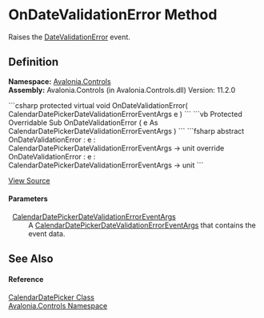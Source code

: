 # OnDateValidationError Method


Raises the <a href="E_Avalonia_Controls_CalendarDatePicker_DateValidationError">DateValidationError</a> event.



## Definition
**Namespace:** <a href="N_Avalonia_Controls">Avalonia.Controls</a>  
**Assembly:** Avalonia.Controls (in Avalonia.Controls.dll) Version: 11.2.0

<Tabs groupId="api-code-preview">
<TabItem value="csharp" label="C#">
```csharp
protected virtual void OnDateValidationError(
	CalendarDatePickerDateValidationErrorEventArgs e
)
```
</TabItem>
<TabItem value="vb" label="VB">
```vb
Protected Overridable Sub OnDateValidationError ( 
	e As CalendarDatePickerDateValidationErrorEventArgs
)
```
</TabItem>
<TabItem value="fsharp" label="F#">
```fsharp
abstract OnDateValidationError : 
        e : CalendarDatePickerDateValidationErrorEventArgs -> unit 
override OnDateValidationError : 
        e : CalendarDatePickerDateValidationErrorEventArgs -> unit 
```
</TabItem>
</Tabs>



<a href="https://github.com/AvaloniaUI/Avalonia/tree/master/src/Avalonia.Controls/CalendarDatePicker/CalendarDatePicker.cs#L507" title="View the source code">View Source</a>



#### Parameters
<dl><dt>  <a href="T_Avalonia_Controls_CalendarDatePickerDateValidationErrorEventArgs">CalendarDatePickerDateValidationErrorEventArgs</a></dt><dd>A <a href="T_Avalonia_Controls_CalendarDatePickerDateValidationErrorEventArgs">CalendarDatePickerDateValidationErrorEventArgs</a> that contains the event data.</dd></dl>

## See Also


#### Reference
<a href="T_Avalonia_Controls_CalendarDatePicker">CalendarDatePicker Class</a>  
<a href="N_Avalonia_Controls">Avalonia.Controls Namespace</a>  

